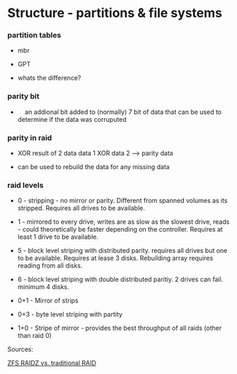 
# Structure - partitions & file systems

### partition tables

- mbr

- GPT

- whats the difference?

### parity bit

-     an addional bit added to (normally) 7 bit of data that can be used to determine if the data was corruputed

### parity in raid

- XOR result of 2 data data 1  XOR data 2 --> parity data

- can be used to rebuild the data for any missing data

### raid levels

- 0 - stripping - no mirror or parity. Different from spanned volumes as its stripped. Requires all drives to be available.

- 1 - mirrored to every drive, writes are as slow as the slowest drive, reads - could theoretically be faster depending on the controller. Requires at least 1 drive to be available.

- 5  - block level striping with distributed parity. requires all drives but one to be available. Requires at lease 3 disks. Rebuilding array requires reading from all disks.

- 6 - block level striping with double distributed paritiy. 2 drives can fail. minimum 4 disks.

- 0+1 - Mirror of strips

- 0+3 - byte level striping with partity

- 1+0 - Stripe of mirror - provides the best throughput of all raids (other than raid 0)

Sources:

[ZFS RAIDZ vs. traditional RAID](https://www.klennet.com/notes/2019-07-04-raid5-vs-raidz.aspx)
